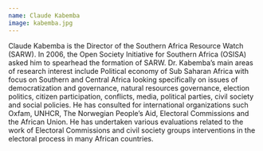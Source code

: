 ```yaml
---
name: Claude Kabemba
image: kabemba.jpg
---
```

Claude Kabemba is the Director of the Southern Africa Resource Watch (SARW). In 2006, the Open Society Initiative for Southern Africa (OSISA) asked him to spearhead the formation of SARW. Dr. Kabemba’s main areas of research interest include Political economy of Sub Saharan Africa with focus on Southern and Central Africa looking specifically on issues of democratization and governance, natural resources governance, election politics, citizen participation, conflicts, media, political parties, civil society and social policies. He has consulted for international organizations such Oxfam, UNHCR, The Norwegian People’s Aid, Electoral Commissions and the African Union. He has undertaken various evaluations related to the work of Electoral Commissions and civil society groups interventions in the electoral process in many African countries.